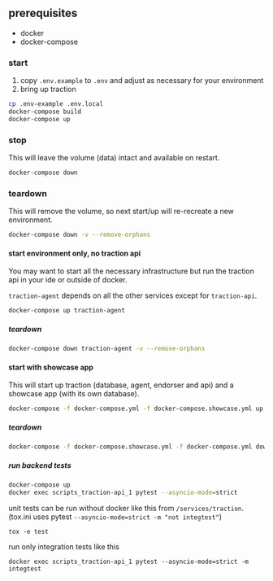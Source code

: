 ## prerequisites

- docker
- docker-compose

### start

1. copy `.env.example` to `.env` and adjust as necessary for your environment
2. bring up traction

```sh
cp .env-example .env.local
docker-compose build
docker-compose up
```

### stop
This will leave the volume (data) intact and available on restart.

```sh
docker-compose down
```

### teardown
This will remove the volume, so next start/up will re-recreate a new environment.

```sh
docker-compose down -v --remove-orphans
```

#### start environment only, no traction api
You may want to start all the necessary infrastructure but run the traction api in your ide or outside of docker.

`traction-agent` depends on all the other services except for `traction-api`.


```sh
docker-compose up traction-agent
```

##### teardown

```sh
docker-compose down traction-agent -v --remove-orphans
```

#### start with showcase app
This will start up traction (database, agent, endorser and api) and a showcase app (with its own database).

```sh
docker-compose -f docker-compose.yml -f docker-compose.showcase.yml up
```

##### teardown

```sh
docker-compose -f docker-compose.showcase.yml -f docker-compose.yml down -v --remove-orphans
```

##### run backend tests
```sh
docker-compose up
docker exec scripts_traction-api_1 pytest --asyncio-mode=strict
```
unit tests can be run without docker like this from `/services/traction`.(tox.ini uses pytest `--asyncio-mode=strict -m "not integtest"`)
```
tox -e test 
```
run only integration tests like this
```
docker exec scripts_traction-api_1 pytest --asyncio-mode=strict -m integtest
```